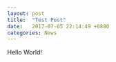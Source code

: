 ```yaml
---
layout: post
title:  "Test Post"
date:   2017-07-05 22:14:49 +0800
categories: News
---
```


Hello World!
